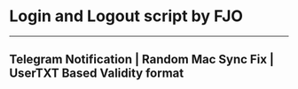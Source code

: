 # Login and Logout script by FJO
---
## Telegram Notification | Random Mac Sync Fix | UserTXT Based Validity format

### 

